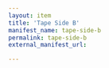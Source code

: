 ```yaml
---
layout: item
title: 'Tape Side B'
manifest_name: tape-side-b
permalink: tape-side-b
external_manifest_url: 

---
```

<!-- Add an essay or interpretive material below this line,
using HTML or markdown.  Do not modify this file above this line -->
